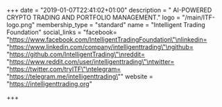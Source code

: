 +++
date = "2019-01-07T22:41:02+01:00"
description = " AI-POWERED CRYPTO TRADING AND PORTFOLIO MANAGEMENT."
logo = "/main/ITF-logo.png"
membership_type = "standard"
name = "Intelligent Trading Foundation"
social_links = "facebook= \"https://www.facebook.com/IntelligentTradingFoundation\"\nlinkedin= \"https://www.linkedin.com/company/intelligenttrading\"\ngithub= \"https://github.com/IntelligentTrading\"\nreddit= \"https://www.reddit.com/user/intelligenttrading\"\ntwitter= \"https://twitter.com/tryITF\"\ntelegram= \"https://telegram.me/intelligenttrading\""
website = "https://intelligenttrading.org"

+++
